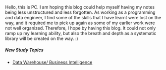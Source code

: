 Hello, this is PC. I am hoping this blog could help myself having my notes being less unstructured and less forgotten. As working as a programming and data engineer, I find some of the skills that I have learnt were lost on the way, and it required me to pick up again as some of my earlier work were not well organized. Therefore, I hope by having this blog. It could not only ramp up my learning ability, but also the breath and depth as a systematic library will be created on the way. :)

##### New Study Topics
* [Data Warehouse/ Business Intelligence][1]

[1]: //
